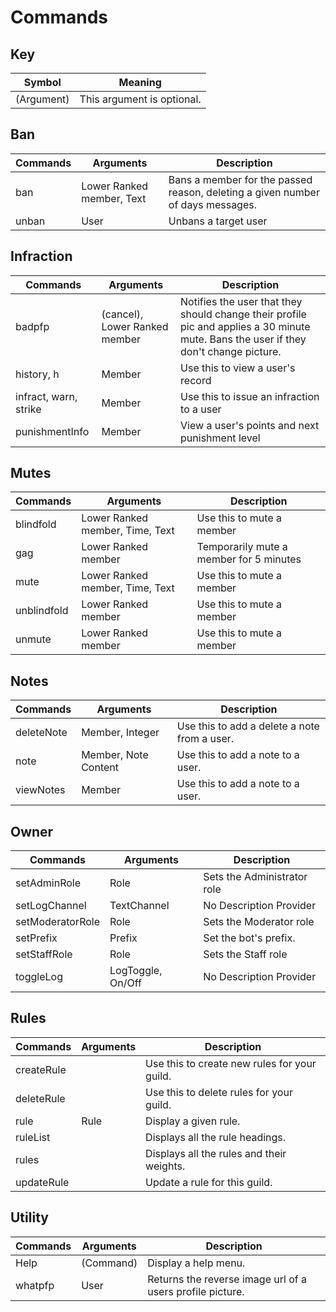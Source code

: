 # Commands

## Key
| Symbol     | Meaning                    |
| ---------- | -------------------------- |
| (Argument) | This argument is optional. |

## Ban
| Commands | Arguments                 | Description                                                                    |
| -------- | ------------------------- | ------------------------------------------------------------------------------ |
| ban      | Lower Ranked member, Text | Bans a member for the passed reason, deleting a given number of days messages. |
| unban    | User                      | Unbans a target user                                                           |

## Infraction
| Commands              | Arguments                     | Description                                                                                                                           |
| --------------------- | ----------------------------- | ------------------------------------------------------------------------------------------------------------------------------------- |
| badpfp                | (cancel), Lower Ranked member | Notifies the user that they should change their profile pic and applies a 30 minute mute. Bans the user if they don't change picture. |
| history, h            | Member                        | Use this to view a user's record                                                                                                      |
| infract, warn, strike | Member                        | Use this to issue an infraction to a user                                                                                             |
| punishmentInfo        | Member                        | View a user's points and next punishment level                                                                                        |

## Mutes
| Commands    | Arguments                       | Description                             |
| ----------- | ------------------------------- | --------------------------------------- |
| blindfold   | Lower Ranked member, Time, Text | Use this to mute a member               |
| gag         | Lower Ranked member             | Temporarily mute a member for 5 minutes |
| mute        | Lower Ranked member, Time, Text | Use this to mute a member               |
| unblindfold | Lower Ranked member             | Use this to mute a member               |
| unmute      | Lower Ranked member             | Use this to mute a member               |

## Notes
| Commands   | Arguments            | Description                                  |
| ---------- | -------------------- | -------------------------------------------- |
| deleteNote | Member, Integer      | Use this to add a delete a note from a user. |
| note       | Member, Note Content | Use this to add a note to a user.            |
| viewNotes  | Member               | Use this to add a note to a user.            |

## Owner
| Commands         | Arguments         | Description                   |
| ---------------- | ----------------- | ----------------------------- |
| setAdminRole     | Role              | Sets the Administrator role   |
| setLogChannel    | TextChannel       | No Description Provider       |
| setModeratorRole | Role              | Sets the Moderator role       |
| setPrefix        | Prefix            | Set the bot's prefix.         |
| setStaffRole     | Role              | Sets the Staff role           |
| toggleLog        | LogToggle, On/Off | No Description Provider       |

## Rules
| Commands   | Arguments | Description                                  |
| ---------- | --------- | -------------------------------------------- |
| createRule | <none>    | Use this to create new rules for your guild. |
| deleteRule | <none>    | Use this to delete rules for your guild.     |
| rule       | Rule      | Display a given rule.                        |
| ruleList   | <none>    | Displays all the rule headings.              |
| rules      | <none>    | Displays all the rules and their weights.    |
| updateRule | <none>    | Update a rule for this guild.                |

## Utility
| Commands | Arguments | Description                                               |
| -------- | --------- | --------------------------------------------------------- |
| Help     | (Command) | Display a help menu.                                      |
| whatpfp  | User      | Returns the reverse image url of a users profile picture. |

